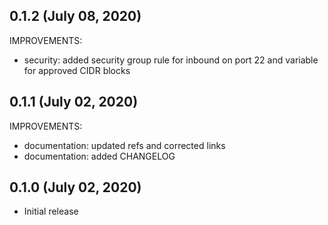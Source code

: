 ## 0.1.2 (July 08, 2020)

IMPROVEMENTS:

* security: added security group rule for inbound on port 22 and variable for approved CIDR blocks

## 0.1.1 (July 02, 2020)

IMPROVEMENTS:

* documentation: updated refs and corrected links
* documentation: added CHANGELOG

## 0.1.0 (July 02, 2020)

* Initial release
